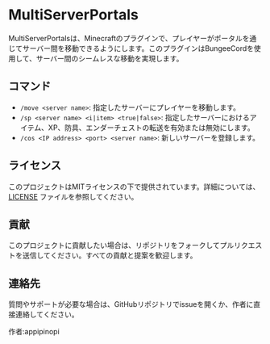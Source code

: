 # MultiServerPortals

MultiServerPortalsは、Minecraftのプラグインで、プレイヤーがポータルを通じてサーバー間を移動できるようにします。このプラグインはBungeeCordを使用して、サーバー間のシームレスな移動を実現します。

## コマンド

- `/move <server name>`: 指定したサーバーにプレイヤーを移動します。
- `/sp <server name> <i|item> <true|false>`: 指定したサーバーにおけるアイテム、XP、防具、エンダーチェストの転送を有効または無効にします。
- `/cos <IP address> <port> <server name>`: 新しいサーバーを登録します。

## ライセンス

このプロジェクトはMITライセンスの下で提供されています。詳細については、[LICENSE](LICENSE) ファイルを参照してください。

## 貢献

このプロジェクトに貢献したい場合は、リポジトリをフォークしてプルリクエストを送信してください。すべての貢献と提案を歓迎します。

## 連絡先

質問やサポートが必要な場合は、GitHubリポジトリでissueを開くか、作者に直接連絡してください。

作者:appipinopi
